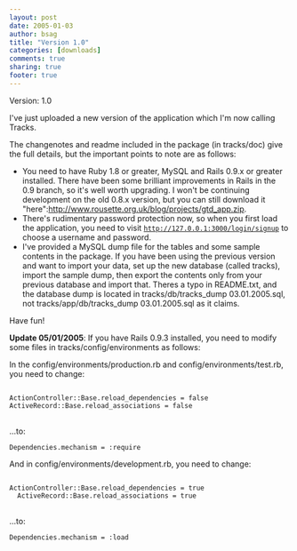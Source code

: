 ```yaml
---
layout: post
date: 2005-01-03 
author: bsag 
title: "Version 1.0" 
categories: [downloads] 
comments: true
sharing: true
footer: true
---
```


Version: 1.0

I've just uploaded a new version of the application which I'm now calling Tracks.

The changenotes and readme included in the package  (in tracks/doc) give the full details, but the important points to note are as follows:

* You need to have Ruby 1.8 or greater, MySQL and Rails 0.9.x or greater installed. There have been some brilliant improvements in Rails in the 0.9 branch, so it's well worth upgrading. I won't be continuing development on the old 0.8.x version, but you can still download it "here":http://www.rousette.org.uk/blog/projects/gtd_app.zip.
* There's rudimentary password protection now, so when you first load the application, you need to visit <code>http://127.0.0.1:3000/login/signup</code> to choose a username and password.
* I've provided a MySQL dump file for the tables and some sample contents in the package. If you have been using the previous version and want to import your data, set up the new database (called tracks), import the sample dump, then export the contents only from your previous database and import that. Theres a typo in README.txt, and the database dump is located in tracks/db/tracks_dump 03.01.2005.sql, not tracks/app/db/tracks_dump 03.01.2005.sql as it claims.

Have fun!

**Update 05/01/2005**: If you have Rails 0.9.3 installed, you need to modify some files in tracks/config/environments as follows:

In the config/environments/production.rb and config/environments/test.rb, you need to change:

<pre>
<code>
ActionController::Base.reload_dependencies = false
ActiveRecord::Base.reload_associations = false
</code>
</pre>

...to:

<code>Dependencies.mechanism = :require</code>

And in config/environments/development.rb, you need to change:

<pre>
<code>
ActionController::Base.reload_dependencies = true
  ActiveRecord::Base.reload_associations = true
</code>
</pre>

...to:

<code>Dependencies.mechanism = :load</code> 
